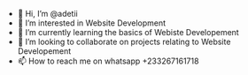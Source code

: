 - 👋 Hi, I’m @adetii
- 👀 I’m interested in Website Development 
- 🌱 I’m currently learning the basics of Webiste Developement
- 💞️ I’m looking to collaborate on projects relating to Website Developement
- 📫 How to reach me on whatsapp +233267161718

<!---
adetii/adetii is a ✨ special ✨ repository because its `README.md` (this file) appears on your GitHub profile.
You can click the Preview link to take a look at your changes.
--->

